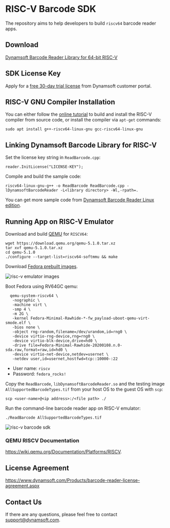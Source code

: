 # RISC-V Barcode SDK 
The repository aims to help developers to build `riscv64` barcode reader apps.

## Download
[Dynamsoft Barcode Reader Library for 64-bit RISC-V](https://www.dynamsoft.com/handle-download?productId=1000003&productVersionId=1000355&productEditionId=1000007&downloadLink=https://download2.dynamsoft.com/dbr/libDynamsoftBarcodeReader.so)

## SDK License Key
Apply for a [free 30-day trial license](https://www.dynamsoft.com/customer/license/trialLicense) from Dynamsoft customer portal.

## RISC-V GNU Compiler Installation

You can either follow the [online tutorial](https://github.com/riscv/riscv-gnu-toolchain) to build and install the RISC-V compiler from source code, or install the compiler via `apt-get` commands:

```
sudo apt install g++-riscv64-linux-gnu gcc-riscv64-linux-gnu
```

## Linking Dynamsoft Barcode Library for RISC-V
Set the license key string in `ReadBarcode.cpp`:

```
reader.InitLicense("LICENSE-KEY");
```

Compile and build the sample code:

```
riscv64-linux-gnu-g++ -o ReadBarcode ReadBarcode.cpp -lDynamsoftBarcodeReader -L<library directory> -Wl,-rpath=.
```

You can get more sample code from [Dynamsoft Barcode Reader Linux edition](https://www.dynamsoft.com/Downloads/Dynamic-Barcode-Reader-Download.aspx).

## Running App on RISC-V Emulator
Download and build [QEMU](https://www.qemu.org/download/#source) for `RISCV64`:

```
wget https://download.qemu.org/qemu-5.1.0.tar.xz
tar xvf qemu-5.1.0.tar.xz
cd qemu-5.1.0
./configure --target-list=riscv64-softmmu && make
```

Download [Fedora prebuilt images](https://dl.fedoraproject.org/pub/alt/risc-v/repo/virt-builder-images/images/).

![risc-v emulator images](https://www.dynamsoft.com/codepool/wp-content/uploads/2020/09/riscv-emulator-qemu.png)

Boot Fedora using RV64GC qemu:

```
  qemu-system-riscv64 \
   -nographic \
   -machine virt \
   -smp 4 \
   -m 2G \
   -kernel Fedora-Minimal-Rawhide-*-fw_payload-uboot-qemu-virt-smode.elf \
   -bios none \
   -object rng-random,filename=/dev/urandom,id=rng0 \
   -device virtio-rng-device,rng=rng0 \
   -device virtio-blk-device,drive=hd0 \
   -drive file=Fedora-Minimal-Rawhide-20200108.n.0-sda.raw,format=raw,id=hd0 \
   -device virtio-net-device,netdev=usernet \
   -netdev user,id=usernet,hostfwd=tcp::10000-:22
```
- User name: `riscv`
- Password: `fedora_rocks!`

Copy the `ReadBarcode`, `libDynamsoftBarcodeReader.so` and the testing image `AllSupportedBarcodeTypes.tif` from your host OS to the guest OS with `scp`:

```
scp <user-name>@<ip address>:/<file path> ./
```

Run the command-line barcode reader app on RISC-V emulator:

```
./ReadBarcode AllSupportedBarcodeTypes.tif
```

![risc-v barcode sdk](https://www.dynamsoft.com/codepool/wp-content/uploads/2020/09/riscv-barcode-sdk.png)

### QEMU RISCV Documentation 
https://wiki.qemu.org/Documentation/Platforms/RISCV.

## License Agreement
https://www.dynamsoft.com/Products/barcode-reader-license-agreement.aspx

## Contact Us
If there are any questions, please feel free to contact support@dynamsoft.com.
